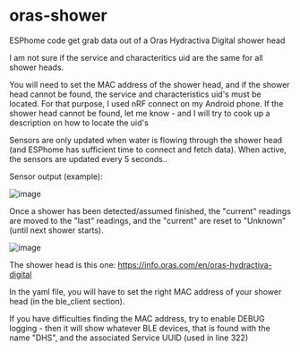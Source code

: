 # oras-shower
ESPhome code get grab data out of a Oras Hydractiva Digital shower head

I am not sure if the service and characteritics uid are the same for all shower heads.

You will need to set the MAC address of the shower head, and if the shower head cannot be found, the service and characteristics uid's must be located.
For that purpose, I used nRF connect on my Android phone. 
If the shower head cannot be found, let me know - and I will try to cook up a description on how to locate the uid's 

Sensors are only updated when water is flowing through the shower head (and ESPhome has sufficient time to connect and fetch data). When active, the sensors are updated every 5 seconds..

Sensor output (example):

![image](https://user-images.githubusercontent.com/8531428/211394034-c58902ec-b5b6-430a-81c2-8d3a6c9a9a08.png)

Once a shower has been detected/assumed finished, the "current" readings are moved to the "last" readings, and the "current" are reset to "Unknown" (until next shower starts).

![image](https://user-images.githubusercontent.com/8531428/211408135-4361e846-900c-4552-8ee0-ccd52b9efe2e.png)

The shower head is this one: https://info.oras.com/en/oras-hydractiva-digital

In the yaml file, you will have to set the right MAC address of your shower head (in the ble_client section).

If you have difficulties finding the MAC address, try to enable DEBUG logging - then it will show whatever BLE devices, that is found with the name "DHS", and the associated Service UUID (used in line 322)
